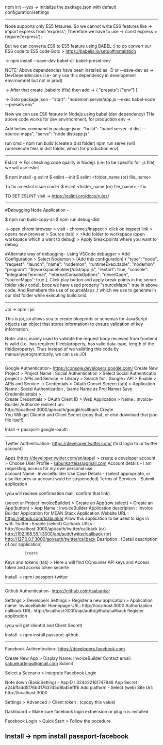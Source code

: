 npm init --yes -> Initialize the paxkage.json with default configuration/settings

--------------------------------------------------------------------------------------------------------
Node supports only ES5 fetaures.
So we cannot write ES6 features like  ->  import express from 'express';
Therefore we have to use ->  const express = require('express');

But we can converte ES6 to ES5 feature using BABEL :) to do convert our ES6 code to ES5 code
Goto > https://babeljs.io/setup#installation

->  npm install --save-dev babel-cli babel-preset-env


NOTE: Above dependencies have been installed as -D or --save-dev as -> DevDependencies (i.e- only use this
dependency in development envirnomnet but not in prod)

-> After that create .babelrc (file)
then add -> {
    "presets": ["env"]
}

-> Goto package.json -
    "start": "nodemon server/app.js --exec babel-node --presets env"

Now we can use ES6 fetaure in Nodejs using babel (dev dependency)
THe above code works for dev envirnomnent, for production env ->

Add below command in package.json-
"build": "babel server -d dist --source-maps",
"serve": "node dist/app.js"

run cmd -
npm run build (create a dist folder)
npm run serve (will run/execute files in dist folder, which for production env)

--------------------------------------------------------------------------------------------------------
EsLint -> For checking code quality in Nodejs (i.e- to be specific for .js file) we will use eslint

$ npm install -g eslint
$ eslint --init
$ eslint <folder_name (or) file_name>

To fix an eslint issue cmd-> $ eslint <folder_name (or) file_name> --fix

TO SET ESLINT visit -> https://eslint.org/docs/rules/

--------------------------------------------------------------------------------------------------------
#Debugging Node Application -

$ npm run build-copy-all
$ npm run debug-dist

-> open chrom browser > visit - chrome://inspect > click on inspect link > opens new browser > 
   Source (tab) > +Add folder to workspace (open workspace which u want to debug) >
   Apply break.points where you want to debug 


#Alternate way of debugging-
Using VSCode debugger >
 Add Configuration > Select Nodemon > (Add this configuration)
       {
            "type": "node",
            "request": "launch",
            "name": "nodemon",
            "runtimeExecutable": "nodemon",
            "program": "${workspaceFolder}/dist/app.js",
            "restart": true,
            "console": "integratedTerminal",
            "internalConsoleOptions": "neverOpen",
            "sourceMaps": true
        },
Click play button and apply break points in the server folder (dev code), bcoz we have used property
"sourceMaps": true in above code.
And Remebere the use of sourceMaps :) which we use to generate in our dist folder while executing build cmd

--------------------------------------------------------------------------------------------------------
Joi -> 
npm i joi

This is joi, joi allows you to create blueprints or schemas for JavaScript objects (an object that stores information) to ensure validation of key information.

Note: Joi is mainly used to validate the request body recieved from frontend is valid (i.e- has required
fileds/property, has valid data-type, length of the field/property).
Thus Instead of we validting this code by manually/programtically, we can use JOI

  
------------------------------------------------------------------------------------------------------
Google Authentication-
https://console.developers.google.com/
Create New Project > Project Name : Social Authentication > Select Social Authenticatio project >
APIs and Service -> Library > Search for : Google+ API > Enable > APIs and Service -> Credentials >
OAuth Conset Screen (tab) >
                           Application Name : Social Authentication , (same Name as Proj Name)
                           Save    
Credentials(tab) >                           
Create Credentials > OAuth Client ID > Web Application > 
                           Name : Invoice-Builder
                           Authorize redirect uri: http://localhost:3000/api/auth/google/callback 
                           Create  
 You Will get ClientId and Client Secret (copy that, or else download that json file itself)

Intall -> passport-google-oauth


------------------------------------------------------------------------------------------------------
Twitter Authentication- 
https://developer.twitter.com/  (first login to ur twitter account)


Apps (https://developer.twitter.com/en/apps) >   create a developer account >
                 Choose User Profile - sabunkartejas@gmail.com
                 Account details - I am requesting access for my own personal use   
                                    account Name : InvoiceBuilder
                Use Case Details - (select appropriate, or else like prev ur account wuld be suspeneded)
                Terms of Services - Submit application   

 (you will recieve confirmation mail, confirm that link)

 (select ur Project InvoiceBuilder)   > Create an App(row select) >  Create an App(button) >                             App Name : InvoiceBuilder
              Application description :  Invoice Builder Application for MEAN Stack Application
              Website URL :   https://github.com/tsabunkar
              Allow this application to be used to sign in with Twitter : Enable (select)
              Callback URLs : http://localhost:3000/api/auth/twitter/callback
                                              (or)
                              http://192.168.56.1:3000/api/auth/twitter/callback
                                              (or)
                              http://127.0.0.1:3000/api/auth/twitter/callback
             Desription : (Detail description of our application)

             Create


Keys and tokens (tab) > Here u will find COnsumer API keys and Access token and access token secerte

Install -> npm i passport-twitter


------------------------------------------------------------------------------------------------------
Github Authentication-
https://github.com/tsabunkar

Settings > Developers Settings > Register a new application > 
        Application name: InvoiceBuilder
        Homepage URL: http://localhost:3000
        Authorization callback URL: http://localhost:3000/api/auth/github/callback
    Register application

(you will get clientId and Client Secret)

Install -> npm install passport-github


------------------------------------------------------------------------------------------------------
Facebook Authentication-
https://developers.facebook.com

Create New App > 
            Display Name: InvoiceBuilder
            Contact email: sabunkartejas@gmail.com
            Submit 

Select a Scenario > Integrate Facebook Login

Note down (BasicSetting) - AppID : 324422161747848
                           App Secret : a24bffadd5f76b31763745d8bd5efff6
                           Add platform - Select (web)
                           Site Url: http://localhost:3000

Settings > Advanced > 
                    Client token : (cpopy this value)

Dashboard > Make sure facebook login extnension or plugin is installed

Facebook Login > Quick Start > Follow the pocedure


Install -> npm install passport-facebook
------------------------------------------------------------------------------------------------------